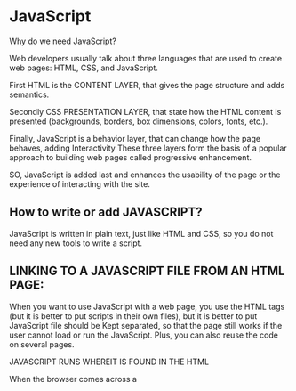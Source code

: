 # JavaScript

Why do we need JavaScript?

 Web developers usually talk about three languages that are used to create web pages:
HTML, CSS, and JavaScript.

First HTML is the CONTENT LAYER, that gives the page structure and adds semantics.

 Secondly CSS PRESENTATION LAYER, that state how the HTML content is presented (backgrounds, borders, box
dimensions, colors, fonts, etc.).

 Finally, JavaScript is a behavior layer, that can change how the page behaves, adding
Interactivity
These three layers form the basis of a popular approach to building web pages called progressive enhancement.
 
SO, JavaScript is added last and enhances the usability of the page or the experience of interacting with the site.


## How to write or add JAVASCRIPT?
 JavaScript is written in plain text, just like HTML and CSS, so you do not
need any new tools to write a script.

## LINKING TO A JAVASCRIPT FILE FROM AN HTML PAGE:
 When you want to use JavaScript with a web page, you use the HTML <script> element to tell the browser it is coming across a script. Its src attribute tells people where the JavaScript file is stored, all that without affecting the source HTML code.

> Note:  You may see JavaScript in the HTML between
opening <script> and closing </script> tags (but it is better to put scripts in their own files), but it is better to put JavaScript file should be Kept separated, so that the page still works if the user cannot load or run the JavaScript. Plus, you can also reuse the code on several pages.

JAVASCRIPT RUNS WHEREIT IS FOUND IN THE HTML

 When the browser comes across a <script> element, it stops to load the script and then checks to see if it needs to do anything.

## STATEMENTS:
 A script is a series of instructions that a computer can follow one-by-one.

Each individual instruction or step is known as a statement, which should end with a semicolon.

*Note: JavaScript is case sensitive, so you need to be careful when writing it capital and small letters, also, some statements are surrounded by curly braces; these are known as code blocks. The closing curly
brace is not followed by a semicolon. 

## COMMENTS:
 Comments make your code easier to read and understand. This can help you and others who read your code.
 It could be single-line (//) or multi-line (/* ……*/) comments.

## Variables:
 A script will have to temporarily store the bits of information it needs to do its job. It can store this data in variables.
 
> Declare a Variable:
Variable keyword(var) + variable name + semicolon (;)
Could be numeric or string or Boolean. 

